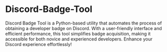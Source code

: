 # Discord-Badge-Tool
Discord Badge Tool is a Python-based utility that automates the process of obtaining a developer badge on Discord. With a user-friendly interface and efficient performance, this tool simplifies badge acquisition, making it accessible for both novice and experienced developers. Enhance your Discord experience effortlessly!
